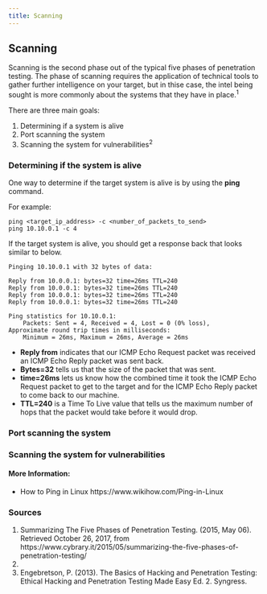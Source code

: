 ```yaml
---
title: Scanning
---
```

## Scanning

Scanning is the second phase out of the typical five phases of penetration testing. The phase of scanning requires the application of technical tools to gather further intelligence on your target, but in thise case, the intel being sought is more commonly about the systems that they have in place.<sup>1</sup> 

There are three main goals:
<ol>
  <li>Determining if a system is alive</li>
  <li>Port scanning the system</li>
  <li>Scanning the system for vulnerabilities<sup>2</sup></li>
</ol>

### Determining if the system is alive

One way to determine if the target system is alive is by using the <b>ping</b> command. 

For example:
```
ping <target_ip_address> -c <number_of_packets_to_send>
ping 10.10.0.1 -c 4
```

If the target system is alive, you should get a response back that looks similar to below.

```
Pinging 10.10.0.1 with 32 bytes of data:

Reply from 10.0.0.1: bytes=32 time=26ms TTL=240
Reply from 10.0.0.1: bytes=32 time=26ms TTL=240
Reply from 10.0.0.1: bytes=32 time=26ms TTL=240
Reply from 10.0.0.1: bytes=32 time=26ms TTL=240

Ping statistics for 10.10.0.1:
    Packets: Sent = 4, Received = 4, Lost = 0 (0% loss),
Approximate round trip times in milliseconds:
    Minimum = 26ms, Maximum = 26ms, Average = 26ms
```
<ul>
  <li><b>Reply from</b> indicates that our ICMP Echo Request packet was received an ICMP Echo Reply packet was sent back.</li>
  <li><b>Bytes=32</b> tells us that the size of the packet that was sent.</li>
  <li><b>time=26ms</b> lets us know how the combined time it took the ICMP Echo Request packet to get to the target and for the ICMP Echo Reply packet to come back to our machine.</li>
  <li><b>TTL=240</b> is a Time To Live value that tells us the maximum number of hops that the packet would take before it would drop.</li>
</ul>

<!-- Could have more information about ping sweeps in order to ping multiple hosts -->

### Port scanning the system
<!-- Need more help with Port scanning -->

### Scanning the system for vulnerabilities
<!-- Need more help with Vulnerability scanning -->

#### More Information:
<ul>
  <li>How to Ping in Linux https://www.wikihow.com/Ping-in-Linux </li>
</ul>

### Sources
<ol>
  <li>Summarizing The Five Phases of Penetration Testing. (2015, May 06). Retrieved October 26, 2017, from https://www.cybrary.it/2015/05/summarizing-the-five-phases-of-penetration-testing/<li>
  <li>Engebretson, P. (2013). The Basics of Hacking and Penetration Testing: Ethical Hacking and Penetration Testing Made Easy Ed. 2. Syngress.</li>
</ol>
